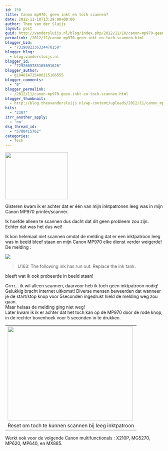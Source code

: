 ```yaml
---
id: 150
title: Canon mp970, geen inkt en toch scannen?
date: 2012-11-10T13:29:00+00:00
author: Theo van der Sluijs
layout: post
guid: http://vandersluijs.nl/blog/index.php/2012/11/10/canon-mp970-geen-inkt-en-toch-scannen/
permalink: /2012/11/canon-mp970-geen-inkt-en-toch-scannen.html
blogger_bid:
  - "7319082336334478150"
blogger_blog:
  - blog.vandersluijs.nl
blogger_id:
  - "7292609785165691626"
blogger_author:
  - g104814725400115166555
blogger_comments:
  - "0"
blogger_permalink:
  - /2012/11/canon-mp970-geen-inkt-en-toch-scannen.html
blogger_thumbnail:
  - http://blog.theovandersluijs.nl/wp-content/uploads/2012/11/canon_mp970-300x225.jpg
hits:
  - "2387"
itrr_another_apply:
  - 'no'
dsq_thread_id:
  - "5700415762"
categories:
  - Tech
---
```

<div>
  <a href=https://vandersluijs.resultants-e.nl/2012/11/canon_mp970.jpg"><img border="0" src="https://vandersluijs.resultants-e.nl/2012/11/canon_mp970-300x225.jpg" height="150" width="200" /></a>
</div>

Gisteren kwam ik er achter dat er één van mijn inktpatronen leeg was in mijn Canon MP970 printer/scanner.

Ik hoefde alleen te scannen dus dacht dat dit geen probleem zou zijn. Echter dat was het dus wel!

Ik kon helemaal niet scannen omdat de melding dat er een inktpatroon leeg was in beeld bleef staan en mijn Canon MP970 elke dienst verder weigerde!  
<a href="https://www.vandersluijs.nl/" name="more"></a>De melding :

<div>
  <a href=https://vandersluijs.resultants-e.nl/2012/11/U163_The_following_ink_has_run_out_Replace_the_ink_tank..png"><img border="0" src="https://vandersluijs.resultants-e.nl/2012/11/U163_The_following_ink_has_run_out_Replace_the_ink_tank..png" /></a>
</div>

> U163: The following ink has run out. Replace the ink tank.

bleeft wat ik ook probeerde in beeld staan!

<div>
</div>

<div>
  Grrrr&#8230; ik wil alleen scannen, daarvoor heb ik toch geen inktpatroon nodig!
</div>

<div>
</div>

<div>
  Gelukkig bracht internet uitkomst! Diverse mensen beweerden dat wanneer je de start/stop knop voor 5seconden ingedrukt hield de melding weg zou gaan.
</div>

<div>
</div>

<div>
  Maar helaas de melding ging niet weg!
</div>

<div>
</div>

<div>
  Later kwam ik ik er achter dat het toch kan op de MP970 door de rode knop, in de rechter bovenhoek voor 5 seconden in te drukken.
</div>

<div>
</div>

<table align="center" cellpadding="0" cellspacing="0">
  <tr>
    <td>
      <a href=https://vandersluijs.resultants-e.nl/2012/11/IMG_20121110_102945.jpg"><img border="0" src="https://vandersluijs.resultants-e.nl/2012/11/IMG_20121110_102945-300x225.jpg" height="300" width="400" /></a>
    </td>
  </tr>
  
  <tr>
    <td>
      Reset om toch te kunnen scannen bij leeg inktpatroon
    </td>
  </tr>
</table>

<div>
  Werkt ook voor de volgende Canon multifunctionals : X210P, MG5270, MP620, MP640, en MX885.</p>
</div>
